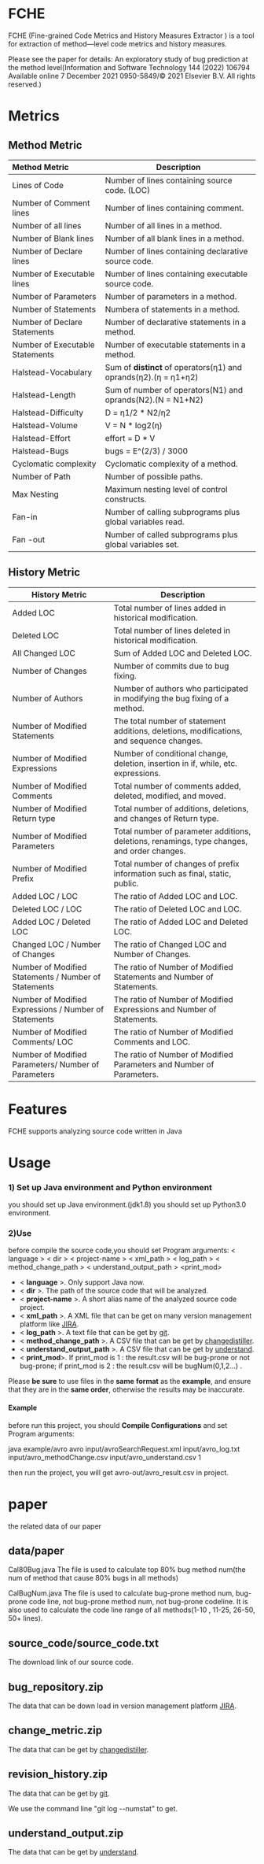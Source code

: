 # FCHE

FCHE (Fine-grained Code Metrics and History Measures Extractor ) is a tool for extraction of method—level code metrics and history measures.


Please see the paper for details: An exploratory study of bug prediction at the method level(Information and Software Technology 144 (2022) 106794
Available online 7 December 2021 0950-5849/© 2021 Elsevier B.V. All rights reserved.)

# Metrics

## Method Metric

| Method Metric                   | Description                                                  |
| :------------------------------ | ------------------------------------------------------------ |
| Lines of Code                   | Number of lines containing source code. (LOC)                |
| Number of Comment lines         | Number of lines containing comment.                          |
| Number of all lines             | Number of all lines in a method.                             |
| Number of Blank lines           | Number of all blank lines in a method.                       |
| Number of Declare lines         | Number of lines containing declarative source code.          |
| Number of Executable lines      | Number of lines containing executable source code.           |
| Number of Parameters            | Number of parameters in a method.                            |
| Number of Statements            | Numbera of statements in a method.                           |
| Number of Declare Statements    | Number of declarative statements in a method.                |
| Number of Executable Statements | Number of executable statements in a method.                 |
| Halstead-Vocabulary             | Sum of **distinct** of operators(η1) and oprands(η2).(η = η1+η2) |
| Halstead-Length                 | Sum of number of operators(N1) and oprands(N2).(N = N1+N2)   |
| Halstead-Difficulty             | D = η1/2 * N2/η2                                             |
| Halstead-Volume                 | V = N * log2(η)                                              |
| Halstead-Effort                 | effort = D * V                                               |
| Halstead-Bugs                   | bugs = E^(2/3) / 3000                                        |
| Cyclomatic complexity           | Cyclomatic complexity of a method.                           |
| Number of Path                  | Number of possible paths.                                    |
| Max Nesting                     | Maximum nesting level of control constructs.                 |
| Fan-in                          | Number of calling subprograms plus global variables read.    |
| Fan -out                        | Number of called subprograms plus global variables set.      |

## History Metric

| History Metric                                        | Description                                                  |
| ----------------------------------------------------- | ------------------------------------------------------------ |
| Added LOC                                             | Total number of lines added in historical modification.      |
| Deleted LOC                                           | Total number of lines deleted in historical modification.    |
| All Changed LOC                                       | Sum of Added LOC and Deleted LOC.                            |
| Number of Changes                                     | Number of commits due to bug fixing.                         |
| Number of Authors                                     | Number of authors who participated in modifying the bug fixing of a method. |
| Number of Modified Statements                         | The total number of statement additions, deletions, modifications, and sequence changes. |
| Number of Modified Expressions                        | Number of conditional change, deletion, insertion in if, while, etc. expressions. |
| Number of Modified Comments                           | Total number of comments added, deleted, modified, and moved. |
| Number of Modified Return type                        | Total number of additions, deletions, and changes of Return type. |
| Number of Modified Parameters                         | Total number of parameter additions, deletions, renamings, type changes, and order changes. |
| Number of Modified Prefix                             | Total number of changes of prefix information such as final, static, public. |
| Added LOC / LOC                                       | The ratio of Added LOC and LOC.                              |
| Deleted LOC / LOC                                     | The ratio of Deleted LOC and LOC.                            |
| Added LOC / Deleted LOC                               | The ratio of Added LOC and Deleted LOC.                      |
| Changed LOC / Number of Changes                       | The ratio of Changed LOC and Number of Changes.              |
| Number of Modified Statements / Number of Statements  | The ratio of Number of Modified Statements and Number of Statements. |
| Number of Modified Expressions / Number of Statements | The ratio of Number of Modified Expressions and Number of Statements. |
| Number of Modified Comments/ LOC                      | The ratio of Number of Modified Comments and LOC.            |
| Number of Modified Parameters/ Number of Parameters   | The ratio of Number of Modified Parameters and Number of Parameters. |



# Features

FCHE supports analyzing source code written in Java



# Usage

###  1) Set up Java environment and Python environment
you should set up Java environment.(jdk1.8)
you should set up Python3.0 environment.

###  2)Use 
before compile the source code,you should set Program arguments:
< language > < dir > < project-name > < xml_path >  < log_path > < method_change_path > < understand_output_path > <print_mod>


- < **language** >. Only support Java now.
- < **dir** >. The path of the source code that will be analyzed.
- < **project-name** >. A short alias name of the analyzed source code project.  
- < **xml_path** >. A XML file that can be get on many version management platform like [JIRA](https://www.atlassian.com/software/jira).
- < **log_path** >. A text file that can be get by [git](https://git-scm.com/). 
- < **method_change_path** >. A CSV file that can be get by [changedistiller](https://github.com/sealuzh/tools-changedistiller).
- < **understand_output_path** >. A CSV file that can be get by [understand](https://scitools.com/).
- < **print_mod**>. If print_mod is 1 : the result.csv will be bug-prone or not bug-prone;
 if print_mod is 2 : the result.csv will be bugNum(0,1,2...) .


Please **be sure** to use files in the **same** **format** as the **example**, and ensure that they are in the **same order**, otherwise the results may be inaccurate.

#### Example 
before run this project, you should **Compile Configurations** and set Program arguments:

java example/avro avro input/avroSearchRequest.xml input/avro_log.txt input/avro_methodChange.csv input/avro_understand.csv 1


then run the project, you will get avro-out/avro_result.csv in project.

# paper
the related data of our paper

## data/paper
Cal80Bug.java 
The file is used to calculate top 80% bug method num(the num of method that cause 80% bugs in all methods)

CalBugNum.java
The file is used to calculate bug-prone method num, bug-prone code line, not bug-prone method num, not bug-prone codeline.
It is also used to calculate the code line range of all methods(1-10 , 11-25, 26-50, 50+ lines).

## source_code/source_code.txt
The download link of our source code.

## bug_repository.zip
The data that can be down load in version management platform [JIRA](https://www.atlassian.com/software/jira).

## change_metric.zip
The data that can be get by [changedistiller](https://github.com/sealuzh/tools-changedistiller).

## revision_history.zip
The data that can be get by [git](https://git-scm.com/).

We use the command line "git log --numstat" to get.

## understand_output.zip
The data that can be get by [understand](https://scitools.com/).